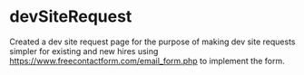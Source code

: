 # devSiteRequest

Created a dev site request page for the purpose of making dev site requests simpler for existing and new hires using https://www.freecontactform.com/email_form.php to implement the form.
